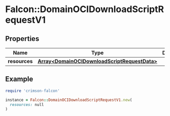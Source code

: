# Falcon::DomainOCIDownloadScriptRequestV1

## Properties

| Name | Type | Description | Notes |
| ---- | ---- | ----------- | ----- |
| **resources** | [**Array&lt;DomainOCIDownloadScriptRequestData&gt;**](DomainOCIDownloadScriptRequestData.md) |  |  |

## Example

```ruby
require 'crimson-falcon'

instance = Falcon::DomainOCIDownloadScriptRequestV1.new(
  resources: null
)
```

